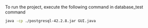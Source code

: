 To run the project, execute the following command in database_test command

```bash
java -cp ./postgresql-42.2.8.jar GUI.java
```

